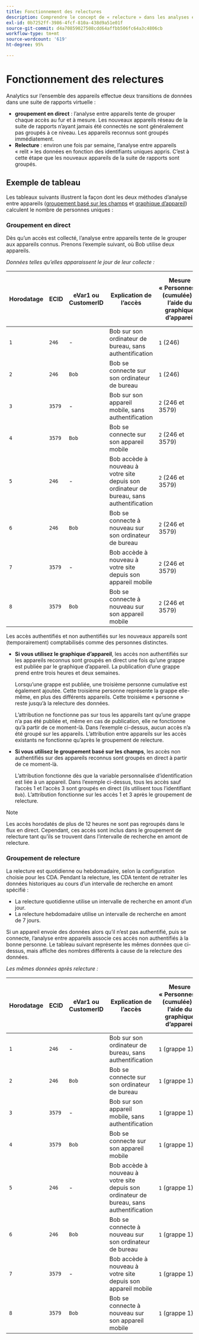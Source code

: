 ```yaml
---
title: Fonctionnement des relectures
description: Comprendre le concept de « relecture » dans les analyses entre appareils
exl-id: 0b7252ff-3986-4fcf-810a-438d9a51e01f
source-git-commit: d4a70859027508cdd64affbb506fc64a3c4806cb
workflow-type: tm+mt
source-wordcount: '619'
ht-degree: 95%

---
```


# Fonctionnement des relectures

Analytics sur l’ensemble des appareils effectue deux transitions de données dans une suite de rapports virtuelle :

* **groupement en direct** : l’analyse entre appareils tente de grouper chaque accès au fur et à mesure. Les nouveaux appareils réseau de la suite de rapports n’ayant jamais été connectés ne sont généralement pas groupés à ce niveau. Les appareils reconnus sont groupés immédiatement.
* **Relecture** : environ une fois par semaine, l’analyse entre appareils « relit » les données en fonction des identifiants uniques appris. C’est à cette étape que les nouveaux appareils de la suite de rapports sont groupés.

## Exemple de tableau

Les tableaux suivants illustrent la façon dont les deux méthodes d’analyse entre appareils ([groupement basé sur les champs](field-based-stitching.md) et [graphique d’appareil](device-graph.md)) calculent le nombre de personnes uniques :

### Groupement en direct

Dès qu’un accès est collecté, l’analyse entre appareils tente de le grouper aux appareils connus. Prenons l’exemple suivant, où Bob utilise deux appareils.

*Données telles qu’elles apparaissent le jour de leur collecte :*

| Horodatage | ECID | eVar1 ou CustomerID | Explication de l’accès | Mesure « Personnes » (cumulée) à l’aide du graphique d’appareil | Mesure « Personnes » (cumulée) à l’aide du groupement basé sur les champs |
| --- | --- | --- | --- | --- | --- |
| `1` | `246` | - | Bob sur son ordinateur de bureau, sans authentification | `1` (246) | `1` (246) |
| `2` | `246` | `Bob` | Bob se connecte sur son ordinateur de bureau | `1` (246) | `2` (246 et Bob) |
| `3` | `3579` | - | Bob sur son appareil mobile, sans authentification | `2` (246 et 3579) | `3` (246, Bob et 3579) |
| `4` | `3579` | `Bob` | Bob se connecte sur son appareil mobile | `2` (246 et 3579) | `3` (246, Bob et 3579) |
| `5` | `246` | - | Bob accède à nouveau à votre site depuis son ordinateur de bureau, sans authentification | `2` (246 et 3579) | `3` (246, Bob et 3579) |
| `6` | `246` | `Bob` | Bob se connecte à nouveau sur son ordinateur de bureau | `2` (246 et 3579) | `3` (246, Bob et 3579) |
| `7` | `3579` | - | Bob accède à nouveau à votre site depuis son appareil mobile | `2` (246 et 3579) | `3` (246, Bob et 3579) |
| `8` | `3579` | `Bob` | Bob se connecte à nouveau sur son appareil mobile | `2` (246 et 3579) | `3` (246, Bob et 3579) |

Les accès authentifiés et non authentifiés sur les nouveaux appareils sont (temporairement) comptabilisés comme des personnes distinctes.

* **Si vous utilisez le graphique d’appareil**, les accès non authentifiés sur les appareils reconnus sont groupés en direct une fois qu’une grappe est publiée par le graphique d’appareil. La publication d’une grappe prend entre trois heures et deux semaines.

   Lorsqu’une grappe est publiée, une troisième personne cumulative est également ajoutée. Cette troisième personne représente la grappe elle-même, en plus des différents appareils. Cette troisième « personne » reste jusqu’à la relecture des données.

   L’attribution ne fonctionne pas sur tous les appareils tant qu’une grappe n’a pas été publiée et, même en cas de publication, elle ne fonctionne qu’à partir de ce moment-là. Dans l’exemple ci-dessus, aucun accès n’a été groupé sur les appareils. L’attribution entre appareils sur les accès existants ne fonctionne qu’après le groupement de relecture.
* **Si vous utilisez le groupement basé sur les champs**, les accès non authentifiés sur des appareils reconnus sont groupés en direct à partir de ce moment-là.

   L’attribution fonctionne dès que la variable personnalisée d’identification est liée à un appareil. Dans l’exemple ci-dessus, tous les accès sauf l’accès 1 et l’accès 3 sont groupés en direct (ils utilisent tous l’identifiant `Bob`). L’attribution fonctionne sur les accès 1 et 3 après le groupement de relecture.

>[!NOTE]
>
>Les accès horodatés de plus de 12 heures ne sont pas regroupés dans le flux en direct. Cependant, ces accès sont inclus dans le groupement de relecture tant qu’ils se trouvent dans l’intervalle de recherche en amont de relecture.

### Groupement de relecture

La relecture est quotidienne ou hebdomadaire, selon la configuration choisie pour les CDA. Pendant la relecture, les CDA tentent de retraiter les données historiques au cours dʼun intervalle de recherche en amont spécifié :

* La relecture quotidienne utilise un intervalle de recherche en amont dʼun jour.
* La relecture hebdomadaire utilise un intervalle de recherche en amont de 7 jours.

Si un appareil envoie des données alors qu’il n’est pas authentifié, puis se connecte, l’analyse entre appareils associe ces accès non authentifiés à la bonne personne. Le tableau suivant représente les mêmes données que ci-dessus, mais affiche des nombres différents à cause de la relecture des données.

*Les mêmes données après relecture :*

| Horodatage | ECID | eVar1 ou CustomerID | Explication de l’accès | Mesure « Personnes » (cumulée) à l’aide du graphique d’appareil | Mesure « Personnes » (cumulée) à l’aide du groupement basé sur les champs |
| --- | --- | --- | --- | --- | --- |
| `1` | `246` | - | Bob sur son ordinateur de bureau, sans authentification | `1` (grappe 1) | `1` (Bob) |
| `2` | `246` | `Bob` | Bob se connecte sur son ordinateur de bureau | `1` (grappe 1) | `1` (Bob) |
| `3` | `3579` | - | Bob sur son appareil mobile, sans authentification | `1` (grappe 1) | `1` (Bob) |
| `4` | `3579` | `Bob` | Bob se connecte sur son appareil mobile | `1` (grappe 1) | `1` (Bob) |
| `5` | `246` | - | Bob accède à nouveau à votre site depuis son ordinateur de bureau, sans authentification | `1` (grappe 1) | `1` (Bob) |
| `6` | `246` | `Bob` | Bob se connecte à nouveau sur son ordinateur de bureau | `1` (grappe 1) | `1` (Bob) |
| `7` | `3579` | - | Bob accède à nouveau à votre site depuis son appareil mobile | `1` (grappe 1) | `1` (Bob) |
| `8` | `3579` | `Bob` | Bob se connecte à nouveau sur son appareil mobile | `1` (grappe 1) | `1` (Bob) |
